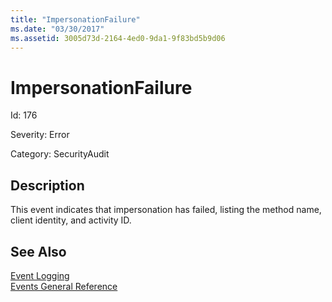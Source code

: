 ```yaml
---
title: "ImpersonationFailure"
ms.date: "03/30/2017"
ms.assetid: 3005d73d-2164-4ed0-9da1-9f83bd5b9d06
---
```

# ImpersonationFailure
Id: 176  
  
 Severity: Error  
  
 Category: SecurityAudit  
  
## Description  
 This event indicates that impersonation has failed, listing the method name, client identity, and activity ID.  
  
## See Also  
 [Event Logging](../../../../../docs/framework/wcf/diagnostics/event-logging/index.md)  
 [Events General Reference](../../../../../docs/framework/wcf/diagnostics/event-logging/events-general-reference.md)
